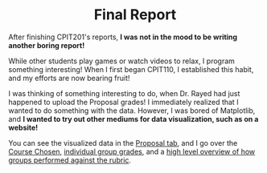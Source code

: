 <center><h1>Final Report</h1></center>

After finishing CPIT201's reports, **I was not in the mood to be writing another boring report!**

While other students play games or watch videos to relax, I program something interesting! When I first began CPIT110, I established this habit, and my efforts are now bearing fruit!

I was thinking of something interesting to do, when Dr. Rayed had just happened to upload the Proposal grades! I immediately realized that I wanted to do something with the data. However, I was bored of Matplotlib, and **I wanted to try out other mediums for data visualization, such as on a website!**

You can see the visualized data in the [Proposal tab](#top), and I go over the [Course Chosen](/proposal/chosen), [individual group grades](/proposal/grades), and a [high level overview of how groups performed against the rubric](/proposal/rubric).